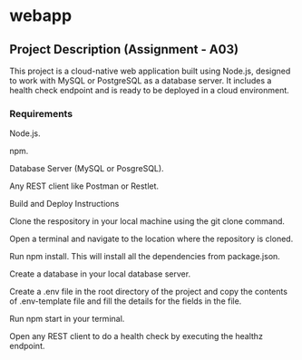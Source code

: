 # webapp

## Project Description (Assignment - A03)


This project is a cloud-native web application built using Node.js, designed to work with MySQL or PostgreSQL as a database server. It includes a health check endpoint and is ready to be deployed in a cloud environment.


### Requirements

Node.js.

npm.

Database Server (MySQL or PosgreSQL).

Any REST client like Postman or Restlet.

Build and Deploy Instructions

Clone the respository in your local machine using the git clone command.

Open a terminal and navigate to the location where the repository is cloned.

Run npm install. This will install all the dependencies from package.json.

Create a database in your local database server.

Create a .env file in the root directory of the project and copy the contents of .env-template file and fill the details for the fields in the file.

Run npm start in your terminal.

Open any REST client to do a health check by executing the healthz endpoint.

